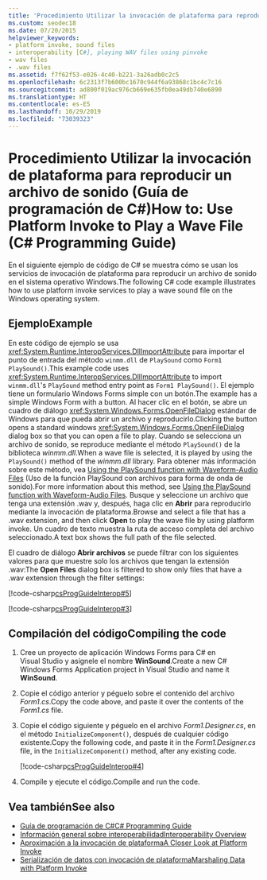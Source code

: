 ```yaml
---
title: 'Procedimiento Utilizar la invocación de plataforma para reproducir un archivo de sonido: Guía de programación de C#'
ms.custom: seodec18
ms.date: 07/20/2015
helpviewer_keywords:
- platform invoke, sound files
- interoperability [C#], playing WAV files using pinvoke
- wav files
- .wav files
ms.assetid: f7f62f53-e026-4c40-b221-3a26adb0c2c5
ms.openlocfilehash: 6c2313f7b600bc1670c944f6a93868c1bc4c7c16
ms.sourcegitcommit: ad800f019ac976cb669e635fb0ea49db740e6890
ms.translationtype: HT
ms.contentlocale: es-ES
ms.lasthandoff: 10/29/2019
ms.locfileid: "73039323"
---
```

# <a name="how-to-use-platform-invoke-to-play-a-wave-file-c-programming-guide"></a><span data-ttu-id="25a1b-102">Procedimiento Utilizar la invocación de plataforma para reproducir un archivo de sonido (Guía de programación de C#)</span><span class="sxs-lookup"><span data-stu-id="25a1b-102">How to: Use Platform Invoke to Play a Wave File (C# Programming Guide)</span></span>

<span data-ttu-id="25a1b-103">En el siguiente ejemplo de código de C# se muestra cómo se usan los servicios de invocación de plataforma para reproducir un archivo de sonido en el sistema operativo Windows.</span><span class="sxs-lookup"><span data-stu-id="25a1b-103">The following C# code example illustrates how to use platform invoke services to play a wave sound file on the Windows operating system.</span></span>

## <a name="example"></a><span data-ttu-id="25a1b-104">Ejemplo</span><span class="sxs-lookup"><span data-stu-id="25a1b-104">Example</span></span>

<span data-ttu-id="25a1b-105">En este código de ejemplo se usa <xref:System.Runtime.InteropServices.DllImportAttribute> para importar el punto de entrada del método `winmm.dll` de `PlaySound` como `Form1 PlaySound()`.</span><span class="sxs-lookup"><span data-stu-id="25a1b-105">This example code uses <xref:System.Runtime.InteropServices.DllImportAttribute> to import `winmm.dll`'s `PlaySound` method entry point as `Form1 PlaySound()`.</span></span> <span data-ttu-id="25a1b-106">El ejemplo tiene un formulario Windows Forms simple con un botón.</span><span class="sxs-lookup"><span data-stu-id="25a1b-106">The example has a simple Windows Form with a button.</span></span> <span data-ttu-id="25a1b-107">Al hacer clic en el botón, se abre un cuadro de diálogo <xref:System.Windows.Forms.OpenFileDialog> estándar de Windows para que pueda abrir un archivo y reproducirlo.</span><span class="sxs-lookup"><span data-stu-id="25a1b-107">Clicking the button opens a standard windows <xref:System.Windows.Forms.OpenFileDialog> dialog box so that you can open a file to play.</span></span> <span data-ttu-id="25a1b-108">Cuando se selecciona un archivo de sonido, se reproduce mediante el método `PlaySound()` de la biblioteca *winmm.dll*.</span><span class="sxs-lookup"><span data-stu-id="25a1b-108">When a wave file is selected, it is played by using the `PlaySound()` method of the *winmm.dll* library.</span></span> <span data-ttu-id="25a1b-109">Para obtener más información sobre este método, vea [Using the PlaySound function with Waveform-Audio Files](https://docs.microsoft.com/windows/desktop/multimedia/using-playsound-to-play-waveform-audio-files) (Uso de la función PlaySound con archivos para forma de onda de sonido).</span><span class="sxs-lookup"><span data-stu-id="25a1b-109">For more information about this method, see [Using the PlaySound function with Waveform-Audio Files](https://docs.microsoft.com/windows/desktop/multimedia/using-playsound-to-play-waveform-audio-files).</span></span> <span data-ttu-id="25a1b-110">Busque y seleccione un archivo que tenga una extensión .wav y, después, haga clic en **Abrir** para reproducirlo mediante la invocación de plataforma.</span><span class="sxs-lookup"><span data-stu-id="25a1b-110">Browse and select a file that has a .wav extension, and then click **Open** to play the wave file by using platform invoke.</span></span> <span data-ttu-id="25a1b-111">Un cuadro de texto muestra la ruta de acceso completa del archivo seleccionado.</span><span class="sxs-lookup"><span data-stu-id="25a1b-111">A text box shows the full path of the file selected.</span></span>

<span data-ttu-id="25a1b-112">El cuadro de diálogo **Abrir archivos** se puede filtrar con los siguientes valores para que muestre solo los archivos que tengan la extensión .wav:</span><span class="sxs-lookup"><span data-stu-id="25a1b-112">The **Open Files** dialog box is filtered to show only files that have a .wav extension through the filter settings:</span></span>

[!code-csharp[csProgGuideInterop#5](~/samples/snippets/csharp/VS_Snippets_VBCSharp/csProgGuideInterop/CS/WinSound.cs#5)]

[!code-csharp[csProgGuideInterop#3](~/samples/snippets/csharp/VS_Snippets_VBCSharp/csProgGuideInterop/CS/WinSound.cs#3)]

## <a name="compiling-the-code"></a><span data-ttu-id="25a1b-113">Compilación del código</span><span class="sxs-lookup"><span data-stu-id="25a1b-113">Compiling the code</span></span>

1. <span data-ttu-id="25a1b-114">Cree un proyecto de aplicación Windows Forms para C# en Visual Studio y asígnele el nombre **WinSound**.</span><span class="sxs-lookup"><span data-stu-id="25a1b-114">Create a new C# Windows Forms Application project in Visual Studio and name it **WinSound**.</span></span>

2. <span data-ttu-id="25a1b-115">Copie el código anterior y péguelo sobre el contenido del archivo *Form1.cs*.</span><span class="sxs-lookup"><span data-stu-id="25a1b-115">Copy the code above, and paste it over the contents of the *Form1.cs* file.</span></span>

3. <span data-ttu-id="25a1b-116">Copie el código siguiente y péguelo en el archivo *Form1.Designer.cs*, en el método `InitializeComponent()`, después de cualquier código existente.</span><span class="sxs-lookup"><span data-stu-id="25a1b-116">Copy the following code, and paste it in the *Form1.Designer.cs* file, in the `InitializeComponent()` method, after any existing code.</span></span>

     [!code-csharp[csProgGuideInterop#4](~/samples/snippets/csharp/VS_Snippets_VBCSharp/csProgGuideInterop/CS/WinSound.cs#4)]

4. <span data-ttu-id="25a1b-117">Compile y ejecute el código.</span><span class="sxs-lookup"><span data-stu-id="25a1b-117">Compile and run the code.</span></span>

## <a name="see-also"></a><span data-ttu-id="25a1b-118">Vea también</span><span class="sxs-lookup"><span data-stu-id="25a1b-118">See also</span></span>

- [<span data-ttu-id="25a1b-119">Guía de programación de C#</span><span class="sxs-lookup"><span data-stu-id="25a1b-119">C# Programming Guide</span></span>](../index.md)
- [<span data-ttu-id="25a1b-120">Información general sobre interoperabilidad</span><span class="sxs-lookup"><span data-stu-id="25a1b-120">Interoperability Overview</span></span>](interoperability-overview.md)
- [<span data-ttu-id="25a1b-121">Aproximación a la invocación de plataforma</span><span class="sxs-lookup"><span data-stu-id="25a1b-121">A Closer Look at Platform Invoke</span></span>](../../../framework/interop/consuming-unmanaged-dll-functions.md#a-closer-look-at-platform-invoke)
- [<span data-ttu-id="25a1b-122">Serialización de datos con invocación de plataforma</span><span class="sxs-lookup"><span data-stu-id="25a1b-122">Marshaling Data with Platform Invoke</span></span>](../../../framework/interop/marshaling-data-with-platform-invoke.md)
